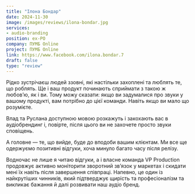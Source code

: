 ```yaml
---
title: "Ілона Бондар"
date: 2024-11-30
image: /images/reviews/ilona-bondar.jpg
services:
- audio-branding
position: ex-РО
company: ПУМБ Online
project: ПУМБ Online
link: https://www.facebook.com/ilona.bondar.7
draft: false
type: "review"
---
```


Рідко зустрічаєш людей ззовні, які настільки захоплені та люблять те, що роблять. Ще і ваш продукт починають сприймати з такою ж любов’ю, як і ви. Тому можу сказати: якщо ви задумалися про звуки у вашому продукті, вам потрібно до цієї команди. Навіть якщо ви мало що розумієте.

<!--more-->

Влад та Руслана доступною мовою розкажуть і закохають вас в аудіобрендинг і, повірте, після цього ви не захочете просто звуки сповіщень.

А головне — те, що вийде, буде до вподоби вашим клієнтам. Ми все ще одержуємо позитивні відгуки, хоча минуло багато часу після релізу.

Водночас не лише я читаю відгуки, а і власне команда VP Production продовжує активно моніторити зворотний зв’язок у маркетах і скидати мені їх навіть після завершення співпраці. Напевно, це один із найкрутіших чинників, який підтверджує щирість та професіоналізм та викликає бажання й далі розвивати наш аудіо бренд.